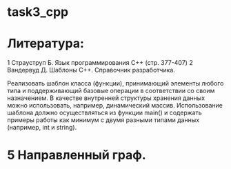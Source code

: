 # task3_cpp

# Литература:
1
Страуструп Б. Язык программирования C++ (стр. 377-407)
2
Вандервуд Д. Шаблоны С++. Справочник разработчика.

Реализовать шаблон класса (функции), принимающий элементы любого типа и
поддерживающий базовые операции в соответствии со своим назначением. В качестве
внутренней структуры хранения данных можно использовать, например, динамический
массив. Использование шаблона должно осуществляться из функции main() и содержать
примеры работы как минимум с двумя разными типами данных (например, int и string).

# 5 Направленный граф.
